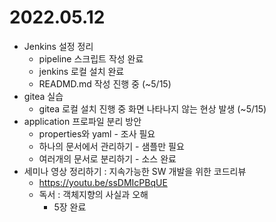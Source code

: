 # 2022.05.12

- Jenkins 설정 정리
	- pipeline 스크립트 작성 완료
  - jenkins 로컬 설치 완료
  - READMD.md 작성 진행 중 (~5/15)
- gitea 실습
  - gitea 로컬 설치 진행 중 화면 나타나지 않는 현상 발생 (~5/15)
- application 프로파일 분리 방안
	- properties와 yaml - 조사 필요
	- 하나의 문서에서 관리하기 - 샘플만 필요
	- 여러개의 문서로 분리하기 - 소스 완료
- 세미나 영상 정리하기 : 지속가능한 SW 개발을 위한 코드리뷰
	- https://youtu.be/ssDMIcPBqUE
	- 독서 : 객체지향의 사실과 오해
	  - 5장 완료
